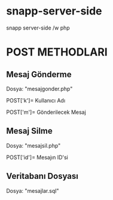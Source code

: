 # snapp-server-side
snapp server-side /w php
<h1>POST METHODLARI</h1>
<h2>Mesaj Gönderme</h2>
<p>Dosya: "mesajgonder.php"</p>
<p>POST['k']= Kullanıcı Adı</p>
<p>POST['m']= Gönderilecek Mesaj</p>

<h2>Mesaj Silme</h2>
<p>Dosya: "mesajsil.php"</p>
<p>POST['id']= Mesajın ID'si</p>

<h2>Veritabanı Dosyası</h2>
Dosya: "mesajlar.sql"
